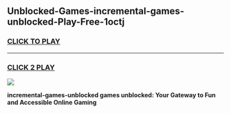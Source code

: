 
## Unblocked-Games-incremental-games-unblocked-Play-Free-1octj
<h3>
<a href="https://premium76.site?title=incremental-games-unblocked&ref=20A">CLICK TO PLAY</a></h3>
<hr>

<h3>
<a href="https://premium76.site?title=incremental-games-unblocked&ref=20A">CLICK 2 PLAY</a>
  
</h3>

<a href="https://premium76.site?title=incremental-games-unblocked&ref=20A"><img src="https://clearcache.store/games.png"></a>


**incremental-games-unblocked games unblocked: Your Gateway to Fun and Accessible Online Gaming**
